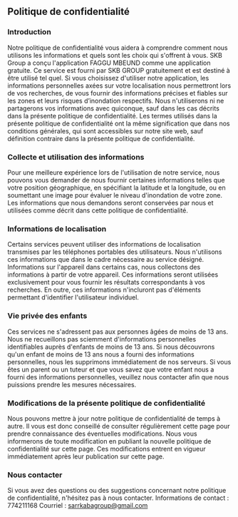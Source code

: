 Politique de confidentialité  
----------------

### Introduction  
Notre politique de confidentialité vous aidera à comprendre comment nous utilisons les informations et quels sont les choix qui s'offrent à vous. SKB Group a conçu l'application FAGGU MBEUND comme une application gratuite. Ce service est fourni par SKB GROUP gratuitement et est destiné à être utilisé tel quel. Si vous choisissez d'utiliser notre application, les informations personnelles axées sur votre localisation nous permettront lors de vos recherches, de vous fournir des informations précises et fiables sur les zones et leurs risques d’inondation respectifs. Nous n'utiliserons ni ne partagerons vos informations avec quiconque, sauf dans les cas décrits dans la présente politique de confidentialité. Les termes utilisés dans la présente politique de confidentialité ont la même signification que dans nos conditions générales, qui sont accessibles sur notre site web, sauf définition contraire dans la présente politique de confidentialité.

### Collecte et utilisation des informations 
Pour une meilleure expérience lors de l'utilisation de notre service, nous pouvons vous demander de nous fournir certaines informations telles que votre position géographique, en spécifiant la latitude et la longitude, ou en soumettant une image pour évaluer le niveau d'inondation de votre zone. Les informations que nous demandons seront conservées par nous et utilisées comme décrit dans cette politique de confidentialité.

### Informations de localisation  
Certains services peuvent utiliser des informations de localisation transmises par les téléphones portables des utilisateurs. Nous n'utilisons ces informations que dans le cadre nécessaire au service désigné. Informations sur l'appareil dans certains cas, nous collectons des informations à partir de votre appareil. Ces informations seront utilisées exclusivement pour vous fournir les résultats correspondants à vos recherches. En outre, ces informations n'incluront pas d'éléments permettant d'identifier l'utilisateur individuel.

### Vie privée des enfants  
Ces services ne s'adressent pas aux personnes âgées de moins de 13 ans. Nous ne recueillons pas sciemment d'informations personnelles identifiables auprès d'enfants de moins de 13 ans. Si nous découvrons qu'un enfant de moins de 13 ans nous a fourni des informations personnelles, nous les supprimons immédiatement de nos serveurs. Si vous êtes un parent ou un tuteur et que vous savez que votre enfant nous a fourni des informations personnelles, veuillez nous contacter afin que nous puissions prendre les mesures nécessaires. 

### Modifications de la présente politique de confidentialité  
Nous pouvons mettre à jour notre politique de confidentialité de temps à autre. Il vous est donc conseillé de consulter régulièrement cette page pour prendre connaissance des éventuelles modifications. Nous vous informerons de toute modification en publiant la nouvelle politique de confidentialité sur cette page. Ces modifications entrent en vigueur immédiatement après leur publication sur cette page.  

### Nous contacter  
Si vous avez des questions ou des suggestions concernant notre politique de confidentialité, n'hésitez pas à nous contacter.
Informations de contact : 774211168
Courriel : sarrkabagroup@gmail.com
